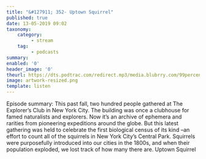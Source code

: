 ```yaml
---
title: "&#127911; 352- Uptown Squirrel"
published: true
date: 13-05-2019 09:02
taxonomy:
    category:
         - stream
    tag:
         - podcasts
summary:
enabled: '0'
header_image: '0'
theurl: https://dts.podtrac.com/redirect.mp3/media.blubrry.com/99percentinvisible/dovetail.prxu.org/96/a586f403-27c2-49c3-b8c7-172478d0e842/01_352_Uptown_Squirrel_pt_01.mp3
image: artwork-resized.png
template: listen
---
```

 
Episode summary: This past fall, two hundred people gathered at The Explorer’s Club in New York City. The building was once a clubhouse for famed naturalists and explorers. Now it’s an archive of ephemera and rarities from pioneering expeditions around the globe. But this latest gathering was held to celebrate the first biological census of its kind –an effort to count all of the squirrels in New York City’s Central Park. Squirrels were purposefully introduced into our cities in the 1800s, and when their population exploded, we lost track of how many there are. Uptown Squirrel
